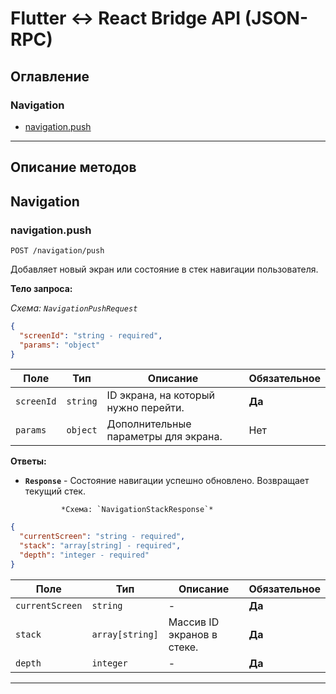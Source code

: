 # Flutter <-> React Bridge API (JSON-RPC)

## Оглавление

### Navigation

- [navigation.push](#navigationpush)

---
## Описание методов

## Navigation

### navigation.push

`POST /navigation/push`

Добавляет новый экран или состояние в стек навигации пользователя.

**Тело запроса:**

*Схема: `NavigationPushRequest`*

```json
{
  "screenId": "string - required",
  "params": "object"
}
```

| Поле | Тип | Описание | Обязательное |
| --- | --- | --- | --- |
| `screenId` | `string` | ID экрана, на который нужно перейти. | **Да** |
| `params` | `object` | Дополнительные параметры для экрана. | Нет |

**Ответы:**

- **`Response`** - Состояние навигации успешно обновлено. Возвращает текущий стек.
  
              *Схема: `NavigationStackResponse`*
```json
{
  "currentScreen": "string - required",
  "stack": "array[string] - required",
  "depth": "integer - required"
}
```

| Поле | Тип | Описание | Обязательное |
| --- | --- | --- | --- |
| `currentScreen` | `string` | - | **Да** |
| `stack` | `array[string]` | Массив ID экранов в стеке. | **Да** |
| `depth` | `integer` | - | **Да** |

---
